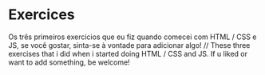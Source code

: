 # Exercices
Os três primeiros exercicios que eu fiz quando comecei com HTML / CSS e JS, se você gostar, sinta-se à vontade para adicionar algo!
//
These three exercises that i did when i started doing HTML / CSS and JS.
If u liked or want to add something, be welcome!
